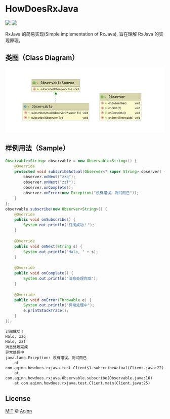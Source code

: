 # HowDoesRxJava
[![](https://img.shields.io/badge/license-MIT-blue)](https://github.com/Aqinn/HowDoesRxJava/blob/master/LICENSE)
[![](https://img.shields.io/badge/version-1.0-brightgreen)](https://github.com/Aqinn/HowDoesRxJava)

RxJava 的简易实现(Simple implementation of RxJava), 旨在理解 RxJava 的实现原理。

## 类图（Class Diagram）

![image](https://github.com/Aqinn/HowDoesRxJava/blob/master/uml_rxjava.png)

## 样例用法（Sample）

``` java
Observable<String> observable = new Observable<String>() {
    @Override
    protected void subscribeActual(Observer<? super String> observer) {
        observer.onNext("zzq");
        observer.onNext("zzf");
        observer.onComplete();
        observer.onError(new Exception("没有错误，测试而已"));
    }
};
observable.subscribe(new Observer<String>() {
    @Override
    public void onSubscribe() {
        System.out.println("订阅成功！");
    }

    @Override
    public void onNext(String s) {
        System.out.println("Halo, " + s);
    }

    @Override
    public void onComplete() {
        System.out.println("消息处理完成");
    }

    @Override
    public void onError(Throwable e) {
        System.out.println("异常处理中");
        e.printStackTrace();
    }
});
```

```
订阅成功！
Halo, zzq
Halo, zzf
消息处理完成
异常处理中
java.lang.Exception: 没有错误，测试而已
	at com.aqinn.howdoes.rxjava.test.Client$1.subscribeActual(Client.java:22)
	at com.aqinn.howdoes.rxjava.Observable.subscribe(Observable.java:16)
	at com.aqinn.howdoes.rxjava.test.Client.main(Client.java:25)
```

## License

[MIT](https://github.com/Aqinn/HowDoesRxJava/blob/master/LICENSE) © [Aqinn](https://github.com/Aqinn)